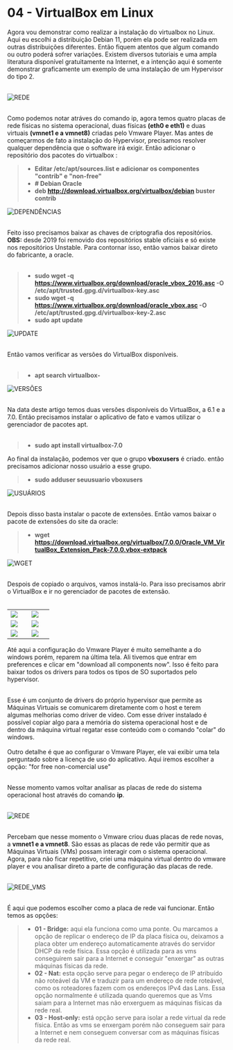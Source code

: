 # 04 - VirtualBox em Linux

Agora vou demonstrar como realizar a instalação do virtualbox no Linux. Aqui eu escolhi a distribuição Debian 11, porém ela pode ser realizada em outras distribuições diferentes. Então fiquem atentos que algum comando ou outro poderá sofrer variações. Existem diversos tutoriais e uma ampla literatura disponível gratuitamente na Internet, e a intenção aqui é somente demonstrar graficamente um exemplo de uma instalação de um Hypervisor do tipo 2. <br><br>

![REDE](Imagens/01-placas_de_rede.png) <br></br>

Como podemos notar atráves do comando ip, agora temos quatro placas de rede físicas no sistema operacional, duas físicas **(eth0 e eth1)** e duas virtuais **(vmnet1 e a vmnet8)** criadas pelo Vmware Player. Mas antes de começarmos de fato a instalação do Hypervisor, precisamos resolver qualquer dependência que o software irá exigir. Então adicionar o repositório dos pacotes do virtualbox :

> - **Editar /etc/apt/sources.list e adicionar os componentes "contrib" e "non-free"**
> - **# Debian Oracle**
> - **deb http://download.virtualbox.org/virtualbox/debian buster contrib**

![DEPENDÊNCIAS](Imagens/02-dependencias.png)<br></br>

Feito isso precisamos baixar as chaves de criptografia dos repositórios. **OBS:** desde 2019 foi removido dos repositórios stable oficiais e só existe nos repositórios Unstable. Para contornar isso, então vamos baixar direto do fabricante, a oracle.  <br></br>

> - **sudo wget -q https://www.virtualbox.org/download/oracle_vbox_2016.asc -O /etc/apt/trusted.gpg.d/virtualbox-key.asc**
> - **sudo wget -q https://www.virtualbox.org/download/oracle_vbox.asc -O /etc/apt/trusted.gpg.d/virtualbox-key-2.asc**
> - **sudo apt update**

![UPDATE](Imagens/03-update.png) <br></br>

Então vamos verificar as versões do VirtualBox disponíveis. <br></br>

> - **apt search virtualbox-**

![VERSÕES](Imagens/04-versoes.png) <br></br>

Na data deste artigo temos duas versões disponíveis do VirtualBox, a 6.1 e a 7.0. Então precisamos instalar o aplicativo de fato e vamos utilizar o gerenciador de pacotes apt. <br></br>

> - **sudo apt install virtualbox-7.0**

Ao final da instalação, podemos ver que o grupo **vboxusers** é criado. então precisamos adicionar nosso usuário a esse grupo.

> - **sudo adduser seuusuario vboxusers**

![USUÁRIOS](Imagens/05-users.png) <br></br>

Depois disso basta instalar o pacote de extensões. Então vamos baixar o pacote de extensões do site da oracle:

> - **wget https://download.virtualbox.org/virtualbox/7.0.0/Oracle_VM_VirtualBox_Extension_Pack-7.0.0.vbox-extpack**

![WGET](Imagens/06-wget.png) <br></br>

Despois de copiado o arquivos, vamos instalá-lo. Para isso precisamos abrir o VirtualBox e ir no gerenciador de pacotes de extensão. <br></br>

<table>
     <tr>
         <td width="33%"><img src="Imagens/07-extension.png"></img></td>
         <td width="33%"><img src="Imagens/07-extension2.png"></img></td>
    </tr>
    <tr>
        <td width="33%"><img src="Imagens/07-extension3.png"></img></td>
        <td width="33%"><img src="Imagens/07-extension4.png"></img></td>
    </tr>
    <tr>
        <td width="33%"><img src="Imagens/07-extension5.png"></img></td>
        <td width="33%"><img src="Imagens/08-virtualbox.png"></img></td>
    </tr>
</table>

Até aqui a configuração do Vmware Player é muito semelhante a do windows porém, reparem na última tela. Ali tivemos que entrar em preferences e clicar em "download all components now". Isso é feito para baixar todos os drivers para todos os tipos de SO suportados pelo hypervisor. <br></br>

Esse é um conjunto de drivers do próprio hypervisor que permite as Máquinas Virtuais se comunicarem diretamente com o host e terem algumas melhorias como driver de vídeo. Com esse driver instalado é possível copiar algo para a memória do sistema operacional host e de dentro da máquina virtual regatar esse conteúdo com o comando "colar" do windows. <br></br>
Outro detalhe é que ao configurar o Vmware Player, ele vai exibir uma tela perguntado sobre a licença de uso do aplicativo. Aqui iremos escolher a opção: "for free non-comercial use" <br></br>

Nesse momento vamos voltar analisar as placas de rede do sistema operacional host através do comando **ip**. <br></br>

![REDE](Imagens/03-placas_de_rede.png) <br></br>

Percebam que nesse momento o Vmware criou duas placas de rede novas, a **vmnet1 e a vmnet8**. São essas as placas de rede vão permitir que as Máquinas Virtuais (VMs) possam interagir com o sistema operacional. Agora, para não ficar repetitivo, criei uma máquina virtual dentro do vmware player e vou analisar direto a parte de configuração das placas de rede. <br></br>

![REDE_VMS](Imagens/vmware_player/placas_de_rede.png) <br></br>

É aqui que podemos escolher como a placa de rede vai funcionar. Então temos as opções: 
> - **01 - Bridge:** aqui ela funciona como uma ponte. Ou marcamos a opção de replicar o endereço de IP da placa física ou, deixamos a placa obter um endereço automaticamente através do servidor DHCP da rede física. Essa opção é utilizada para as vms conseguirem sair para a Internet e conseguir "enxergar" as outras máquinas físicas da rede.
> - **02 - Nat:** esta opção serve para pegar o endereço de IP atribuído não roteável da VM e traduzir para um endereço de rede roteável, como os roteadores fazem com os endereços IPv4 das Lans. Essa opção normalmente é utilizada quando queremos que as Vms saiam para a Internet mas não enxerguem as máquinas físicas da rede real.
> - **03 - Host-only:** está opção serve para isolar a rede virtual da rede física. Então as vms se enxergam porém não conseguem sair para a Internet e nem conseguem conversar com as máquinas físicas da rede real.
